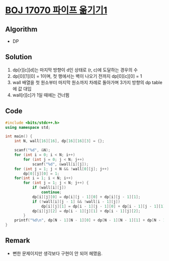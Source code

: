 [BOJ 17070 파이프 옮기기1](https://www.acmicpc.net/problem/17070)
=====
Algorithm
-----
* DP

Solution
-----
1. dp[r][c][d]는 마지막 방향이 d인 상태로 (r, c)에 도달하는 경우의 수
2. dp[0][1][0] = 1이며, 첫 행에서는 벽이 나오기 전까지 dp[0][c][0] = 1
3. wall 배열을 첫 원소부터 마지막 원소까지 차례로 돌아가며 3가지 방향의 dp table에 값 대입
4. wall[r][c]가 1일 때에는 건너뜀

Code
-----

```cpp
#include <bits/stdc++.h>
using namespace std;

int main() {
	int N, wall[16][16], dp[16][16][3] = {};

	scanf("%d", &N);
	for (int i = 0; i < N; i++)
		for (int j = 0; j < N; j++)
			scanf("%d", &wall[i][j]);
	for (int j = 1; j < N && !wall[0][j]; j++)
		dp[0][j][0] = 1;
	for(int i = 1; i < N; i++)
		for (int j = 1; j < N; j++) {
			if (wall[i][j])
				continue;
			dp[i][j][0] = dp[i][j - 1][0] + dp[i][j - 1][1];
			if (!wall[i][j - 1] && !wall[i - 1][j])
				dp[i][j][1] = dp[i - 1][j - 1][0] + dp[i - 1][j - 1][1] + dp[i - 1][j - 1][2];
			dp[i][j][2] = dp[i - 1][j][1] + dp[i - 1][j][2];
		}
	printf("%d\n", dp[N - 1][N - 1][0] + dp[N - 1][N - 1][1] + dp[N - 1][N - 1][2]);
}
```

Remark
-----
* 뻔한 문제이지만 생각보다 구현이 안 되어 헤맸음.